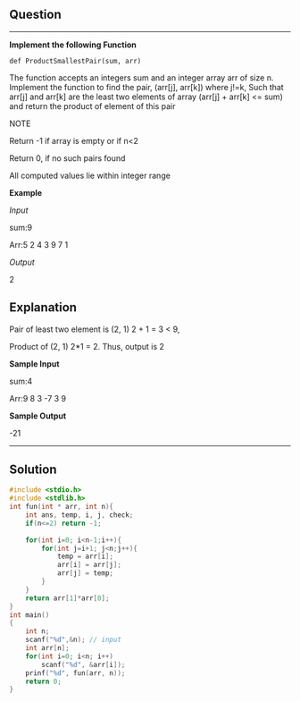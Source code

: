 ## Question
___
**Implement the following Function**

`def ProductSmallestPair(sum, arr)`

The function accepts an integers sum and an integer array arr of size n. Implement the function to find the pair, (arr[j], arr[k]) where j!=k, Such that arr[j] and arr[k] are the least two elements of array (arr[j] + arr[k] <= sum) and return the product of element of this pair

NOTE

Return -1 if array is empty or if n<2

Return 0, if no such pairs found

All computed values lie within integer range

**Example**

*Input*

sum:9

Arr:5 2 4 3 9 7 1

*Output*

2

## Explanation

Pair of least two element is (2, 1) 2 + 1 = 3 < 9, 

Product of (2, 1) 2*1 = 2. Thus, output is 2

**Sample Input**

sum:4

Arr:9 8 3 -7 3 9

**Sample Output**

-21
___
## Solution
```c
#include <stdio.h>
#include <stdlib.h>
int fun(int * arr, int n){
    int ans, temp, i, j, check;
    if(n<=2) return -1;
    
    for(int i=0; i<n-1;i++){
        for(int j=i+1; j<n;j++){
            temp = arr[i];
            arr[i] = arr[j];
            arr[j] = temp;
        }
    }
    return arr[1]*arr[0];
}
int main()
{
    int n;
    scanf("%d",&n); // input
    int arr[n];
    for(int i=0; i<n; i++)
        scanf("%d", &arr[i]);
    prinf("%d", fun(arr, n));
    return 0;
}
```